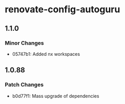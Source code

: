 # renovate-config-autoguru

## 1.1.0

### Minor Changes

-   05747b1: Added nx workspaces

## 1.0.88

### Patch Changes

-   b0d77f1: Mass upgrade of dependencies
